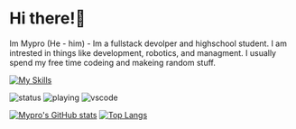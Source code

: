 # Hi there!👋
Im Mypro (He - him) - Im a fullstack devolper and highschool student. I am intrested in things like development, robotics, and managment. I usually spend my free time codeing and makeing random stuff.

[![My Skills](https://skillicons.dev/icons?i=codepen,docker,py,js,raspberrypi,css,vscode,html)](https://skillicons.dev)

![status](https://nocache.advaith.workers.dev?url=https://img.shields.io/endpoint?url=https://dev.discordprofiles.me/api/badge/status/1186335265212604567?simple=true)
![playing](https://nocache.advaith.workers.dev?url=https://img.shields.io/endpoint?url=https://dev.discordprofiles.me/api/badge/playing/1186335265212604567)
![vscode](https://nocache.advaith.workers.dev?url=https://img.shields.io/endpoint?url=https://dev.discordprofiles.me/api/badge/vscode/1186335265212604567)

[![Mypro's GitHub stats](https://github-readme-stats.vercel.app/api?username=JimmyTarson12&theme=blueberry&line_height=20&hide_border=true)](https://github.com/JimmyTarson12/)
[![Top Langs](https://github-readme-stats.vercel.app/api/top-langs/?username=JimmyTarson12&theme=blueberry&hide_border=true&layout=compact)](https://github.com/JimmyTarson12/)
